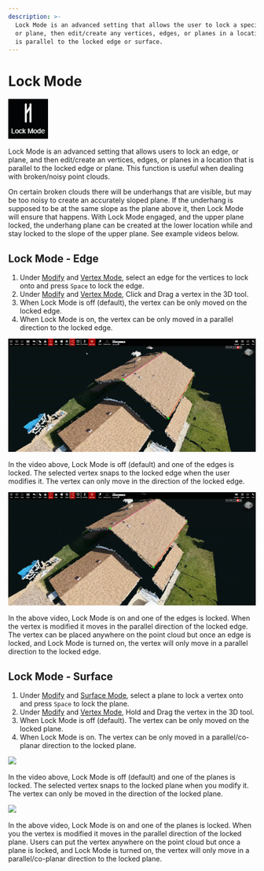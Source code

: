 ```yaml
---
description: >-
  Lock Mode is an advanced setting that allows the user to lock a specific edge,
  or plane, then edit/create any vertices, edges, or planes in a location that
  is parallel to the locked edge or surface.
---
```


# Lock Mode

![](../.gitbook/assets/lock-mode.png)

Lock Mode is an advanced setting that allows users to lock an edge, or plane, and then edit/create an vertices, edges, or planes in a location that is parallel to the locked edge or plane. This function is useful when dealing with broken/noisy point clouds. 

On certain broken clouds there will be underhangs that are visible, but may be too noisy to create an accurately sloped plane. If the underhang is supposed to be at the same slope as the plane above it, then Lock Mode will ensure that happens. With Lock Mode engaged, and the upper plane locked, the underhang plane can be created at the lower location while and stay locked to the slope of the upper plane. See example videos below.

## Lock Mode - Edge

1. Under [Modify](../basic-function/geometry/modify.md) and [Vertex Mode](../mode.md), select an edge for the vertices to lock onto and press `Space` to lock the edge.
2. Under [Modify](../basic-function/geometry/modify.md) and [Vertex Mode](../mode.md), Click and Drag a vertex in the 3D tool. 
3. When Lock Mode is off \(default\), the vertex can be only moved on the locked edge.
4. When Lock Mode is on, the vertex can be only moved in a parallel direction to the locked edge.

![](../.gitbook/assets/lock-mode-off_edge-locked_proj12131_11_2018.gif)

In the video above, Lock Mode is off \(default\) and one of the edges is locked. The selected vertex snaps to the locked edge when the user modifies it. The vertex can only move in the direction of the locked edge.

![](../.gitbook/assets/lockmodeon_edgelocked_proj12131.gif)

In the above video, Lock Mode is on and one of the edges is locked. When the vertex is modified it moves in the parallel direction of the locked edge. The vertex can be placed anywhere on the point cloud but once an edge is locked, and Lock Mode is turned on, the vertex will only move in a parallel direction to the locked edge.

## Lock Mode - Surface

1. Under [Modify](../basic-function/geometry/modify.md) and [Surface Mode](../mode.md), select a plane to lock a vertex onto and press `Space` to lock the plane.
2. Under [Modify](../basic-function/geometry/modify.md) and [Vertex Mode](../mode.md), Hold and Drag the vertex in the 3D tool. 
3. When Lock Mode is off \(default\). The vertex can be only moved on the locked plane.
4. When Lock Mode is on. The vertex can be only moved in a parallel/co-planar direction to the locked plane.

![](../.gitbook/assets/lockmodeoff_planelocked_proj12131_11_2018.gif)

In the video above, Lock Mode is off \(default\) and one of the planes is locked. The selected vertex snaps to the locked plane when you modify it. The vertex can only be moved in the direction of the locked plane.

![](../.gitbook/assets/lockmodeon_planelocked_proj12131_11_2018.gif)

In the above video, Lock Mode is on and one of the planes is locked. When you the vertex is modified it moves in the parallel direction of the locked plane. Users can put the vertex anywhere on the point cloud but once a plane is locked, and Lock Mode is turned on, the vertex will only move in a parallel/co-planar direction to the locked plane.

